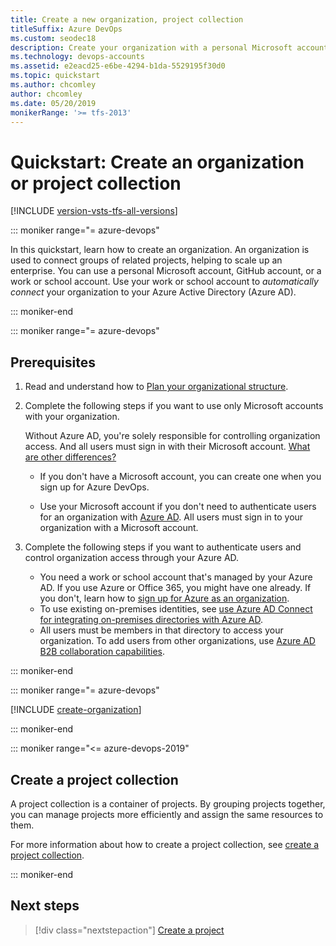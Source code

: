 ```yaml
---
title: Create a new organization, project collection
titleSuffix: Azure DevOps
ms.custom: seodec18
description: Create your organization with a personal Microsoft account, GitHub account, or work or school account
ms.technology: devops-accounts
ms.assetid: e2eacd25-e6be-4294-b1da-5529195f30d0
ms.topic: quickstart
ms.author: chcomley
author: chcomley
ms.date: 05/20/2019
monikerRange: '>= tfs-2013'
---
```


# Quickstart: Create an organization or project collection

[!INCLUDE [version-vsts-tfs-all-versions](../../includes/version-vsts-tfs-all-versions.md)]

::: moniker range="= azure-devops"

In this quickstart, learn how to create an organization. An organization is used to connect groups of related projects, helping to scale up an enterprise. You can use a personal Microsoft account, GitHub account, or a work or school account. Use your work or school account to *automatically connect* your organization to your Azure Active Directory (Azure AD).

::: moniker-end

::: moniker range="= azure-devops"

<a name="how-sign-up"></a>

## Prerequisites

1. Read and understand how to [Plan your organizational structure](../../user-guide/plan-your-azure-devops-org-structure.md).
2. Complete the following steps if you want to use only Microsoft accounts with your organization.

     Without Azure AD, you're solely responsible for controlling organization access. And all users must sign in with their Microsoft account. 
     [What are other differences?](faq-create-organization.md#SignInOrganizationDifferences)

     - If you don't have a Microsoft account, you can create one when you sign up for Azure DevOps.

     - Use your Microsoft account if you don't need to authenticate users for an organization with [Azure AD](https://azure.microsoft.com/documentation/articles/active-directory-whatis/). All users must sign in to your organization with a Microsoft account.

3. Complete the following steps if you want to authenticate users and control organization access through your Azure AD.

      - You need a work or school account that's managed by your Azure AD. If you use Azure or Office 365, you might have one already. If you don't, learn how to [sign up for Azure as an organization](https://azure.microsoft.com/documentation/articles/sign-up-organization/).
      - To use existing on-premises identities, see [use Azure AD Connect for integrating on-premises directories with Azure AD](https://azure.microsoft.com/documentation/articles/active-directory-aadconnect/).
      - All users must be members in that directory to access your organization. To add users from other organizations, use [Azure AD B2B collaboration capabilities](/azure/active-directory/active-directory-b2b-what-is-azure-ad-b2b).

::: moniker-end

<a name="SignIn"></a>

::: moniker range="= azure-devops"

[!INCLUDE [create-organization](../../includes/create-organization.md)]

::: moniker-end

::: moniker range="<= azure-devops-2019"

## Create a project collection

A project collection is a container of projects. By grouping projects together, you can manage projects more efficiently and assign the same resources to them. 

For more information about how to create a project collection, see [create a project collection](https://docs.microsoft.com/azure/devops/server/admin/manage-project-collections?view=azure-devops#create-a-project-collection).

::: moniker-end

## Next steps

> [!div class="nextstepaction"]
> [Create a project](../projects/create-project.md)

